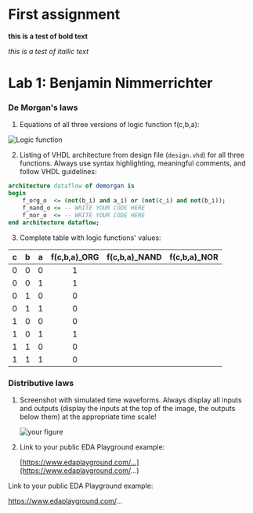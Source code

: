 # First assignment

**this is a test of bold text**

*this is a test of itallic text*
# Lab 1: Benjamin Nimmerrichter

### De Morgan's laws

1. Equations of all three versions of logic function f(c,b,a):

![Logic function](../tomas-fryza/digital-electronics-1/labs/gates_01/images/equations.png)

2. Listing of VHDL architecture from design file (`design.vhd`) for all three functions. Always use syntax highlighting, meaningful comments, and follow VHDL guidelines:

```vhdl
architecture dataflow of demorgan is
begin
    f_org_o  <= (not(b_i) and a_i) or (not(c_i) and not(b_i));
    f_nand_o <= -- WRITE YOUR CODE HERE
    f_nor_o  <= -- WRITE YOUR CODE HERE
end architecture dataflow;
```

3. Complete table with logic functions' values:

| **c** | **b** |**a** | **f(c,b,a)_ORG** | **f(c,b,a)_NAND** | **f(c,b,a)_NOR** |
| :-: | :-: | :-: | :-: | :-: | :-: |
| 0 | 0 | 0 | 1 |  |  |
| 0 | 0 | 1 | 1 |  |  |
| 0 | 1 | 0 | 0 |  |  |
| 0 | 1 | 1 | 0 |  |  |
| 1 | 0 | 0 | 0 |  |  |
| 1 | 0 | 1 | 1 |  |  |
| 1 | 1 | 0 | 0 |  |  |
| 1 | 1 | 1 | 0 |  |  |

### Distributive laws

1. Screenshot with simulated time waveforms. Always display all inputs and outputs (display the inputs at the top of the image, the outputs below them) at the appropriate time scale!

   ![your figure]()

2. Link to your public EDA Playground example:

   [https://www.edaplayground.com/...](https://www.edaplayground.com/...)


Link to your public EDA Playground example:

https://www.edaplayground.com/...
